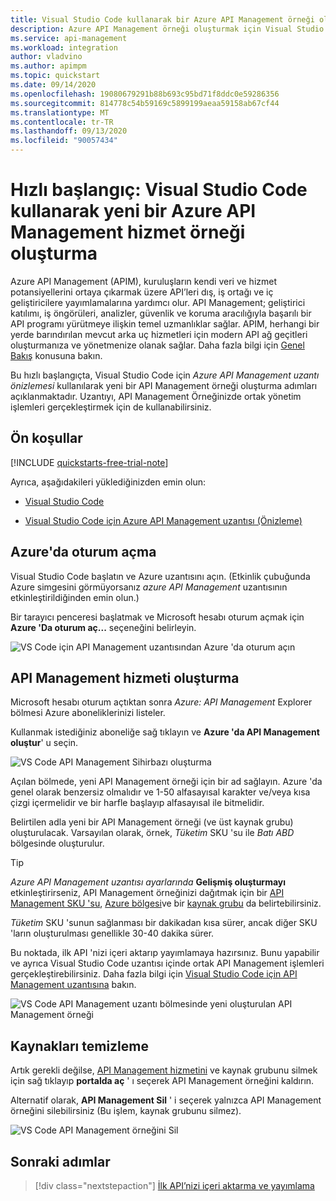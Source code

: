 ```yaml
---
title: Visual Studio Code kullanarak bir Azure API Management örneği oluşturma | Microsoft Docs
description: Azure API Management örneği oluşturmak için Visual Studio Code.
ms.service: api-management
ms.workload: integration
author: vladvino
ms.author: apimpm
ms.topic: quickstart
ms.date: 09/14/2020
ms.openlocfilehash: 19080679291b88b693c95bd71f8ddc0e59286356
ms.sourcegitcommit: 814778c54b59169c5899199aeaa59158ab67cf44
ms.translationtype: MT
ms.contentlocale: tr-TR
ms.lasthandoff: 09/13/2020
ms.locfileid: "90057434"
---
```

# <a name="quickstart-create-a-new-azure-api-management-service-instance-using-visual-studio-code"></a>Hızlı başlangıç: Visual Studio Code kullanarak yeni bir Azure API Management hizmet örneği oluşturma

Azure API Management (APIM), kuruluşların kendi veri ve hizmet potansiyellerini ortaya çıkarmak üzere API’leri dış, iş ortağı ve iç geliştiricilere yayımlamalarına yardımcı olur. API Management; geliştirici katılımı, iş öngörüleri, analizler, güvenlik ve koruma aracılığıyla başarılı bir API programı yürütmeye ilişkin temel uzmanlıklar sağlar. APIM, herhangi bir yerde barındırılan mevcut arka uç hizmetleri için modern API ağ geçitleri oluşturmanıza ve yönetmenize olanak sağlar. Daha fazla bilgi için [Genel Bakış](api-management-key-concepts.md) konusuna bakın.

Bu hızlı başlangıçta, Visual Studio Code için *Azure API Management uzantı önizlemesi* kullanılarak yeni bir API Management örneği oluşturma adımları açıklanmaktadır. Uzantıyı, API Management Örneğinizde ortak yönetim işlemleri gerçekleştirmek için de kullanabilirsiniz.

## <a name="prerequisites"></a>Ön koşullar

[!INCLUDE [quickstarts-free-trial-note](../../includes/quickstarts-free-trial-note.md)]

Ayrıca, aşağıdakileri yüklediğinizden emin olun:

- [Visual Studio Code](https://code.visualstudio.com/)

- [Visual Studio Code için Azure API Management uzantısı (Önizleme)](https://marketplace.visualstudio.com/items?itemName=ms-azuretools.vscode-apimanagement&ssr=false#overview)

## <a name="sign-in-to-azure"></a>Azure'da oturum açma

Visual Studio Code başlatın ve Azure uzantısını açın. (Etkinlik çubuğunda Azure simgesini görmüyorsanız *azure API Management* uzantısının etkinleştirildiğinden emin olun.)

Bir tarayıcı penceresi başlatmak ve Microsoft hesabı oturum açmak için **Azure 'Da oturum aç...** seçeneğini belirleyin.

![VS Code için API Management uzantısından Azure 'da oturum açın](./media/vscode-create-service-instance/vscode-apim-login.png)

## <a name="create-an-api-management-service"></a>API Management hizmeti oluşturma

Microsoft hesabı oturum açtıktan sonra *Azure: API Management* Explorer bölmesi Azure aboneliklerinizi listeler.

Kullanmak istediğiniz aboneliğe sağ tıklayın ve **Azure 'da API Management oluştur**' u seçin.

![VS Code API Management Sihirbazı oluşturma](./media/vscode-create-service-instance/vscode-apim-create.png)

Açılan bölmede, yeni API Management örneği için bir ad sağlayın. Azure 'da genel olarak benzersiz olmalıdır ve 1-50 alfasayısal karakter ve/veya kısa çizgi içermelidir ve bir harfle başlayıp alfasayısal ile bitmelidir.

Belirtilen adla yeni bir API Management örneği (ve üst kaynak grubu) oluşturulacak. Varsayılan olarak, örnek, *Tüketim* SKU 'su ile *Batı ABD* bölgesinde oluşturulur.

> [!TIP]
> *Azure API Management uzantısı ayarlarında* **Gelişmiş oluşturmayı** etkinleştirirseniz, API Management örneğinizi dağıtmak için bir [API Management SKU 'su](https://azure.microsoft.com/pricing/details/api-management/), [Azure bölgesi](https://status.azure.com/en-us/status)ve bir [kaynak grubu](../azure-resource-manager/management/overview.md) da belirtebilirsiniz.
>
> *Tüketim* SKU 'sunun sağlanması bir dakikadan kısa sürer, ancak diğer SKU 'ların oluşturulması genellikle 30-40 dakika sürer.

Bu noktada, ilk API 'nizi içeri aktarıp yayımlamaya hazırsınız. Bunu yapabilir ve ayrıca Visual Studio Code uzantısı içinde ortak API Management işlemleri gerçekleştirebilirsiniz. Daha fazla bilgi için [Visual Studio Code için API Management uzantısına](https://marketplace.visualstudio.com/items?itemName=ms-azuretools.vscode-apimanagement&ssr=false#overview) bakın.

![VS Code API Management uzantı bölmesinde yeni oluşturulan API Management örneği](./media/vscode-create-service-instance/vscode-apim-instance.png)

## <a name="clean-up-resources"></a>Kaynakları temizleme

Artık gerekli değilse, [API Management hizmetini](get-started-create-service-instance.md#clean-up-resources) ve kaynak grubunu silmek için sağ tıklayıp **portalda aç** ' ı seçerek API Management örneğini kaldırın.

Alternatif olarak, **API Management Sil** ' i seçerek yalnızca API Management örneğini silebilirsiniz (Bu işlem, kaynak grubunu silmez).

![VS Code API Management örneğini Sil](./media/vscode-create-service-instance/vscode-apim-delete.png)

## <a name="next-steps"></a>Sonraki adımlar

> [!div class="nextstepaction"]
> [İlk API’nizi içeri aktarma ve yayımlama](import-and-publish.md)
